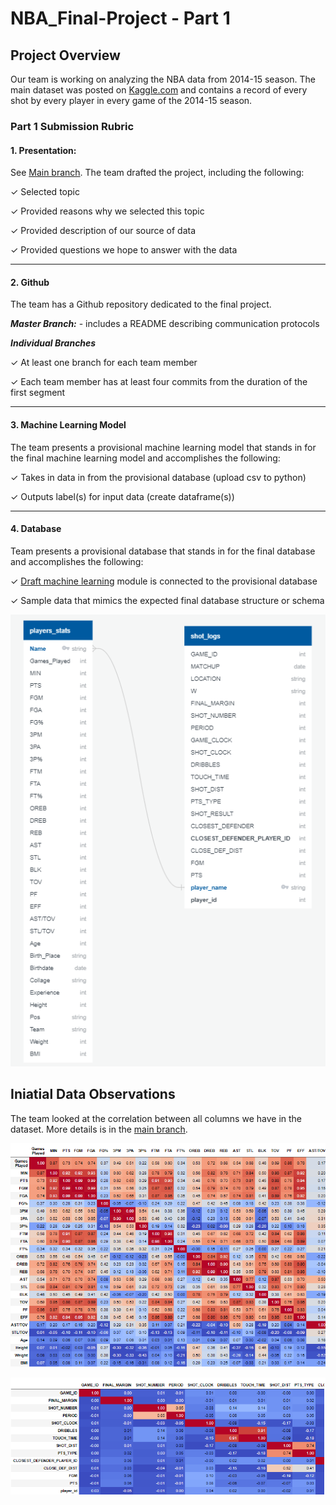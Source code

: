 # NBA_Final-Project - Part 1

## Project Overview

Our team is working on analyzing the NBA data from 2014-15 season. The main dataset was posted on [Kaggle.com](https://www.kaggle.com/dansbecker/nba-shot-logs) and contains a record of every shot by every player in every game of the 2014-15 season.

### Part 1 Submission Rubric

#### 1. Presentation: 
See [Main branch](https://github.com/Deving789/NBA_Final-Project/tree/main). The team drafted the project, including the following:

✓ Selected topic

✓ Provided reasons why we selected this topic 

✓ Provided description of our source of data 

✓ Provided questions we hope to answer with the data

--------

#### 2. Github

The team has a Github repository dedicated to the final project.

***Master Branch:***  - includes a README describing communication protocols

***Individual Branches***

✓ At least one branch for each team member

✓ Each team member has at least four commits from the duration of the first segment 

-----
#### 3. Machine Learning Model

The team presents a provisional machine learning model that stands in for the final machine learning model and accomplishes the following:

✓ Takes in data in from the provisional database (upload csv to python)

✓ Outputs label(s) for input data (create dataframe(s))

-------
#### 4. Database

Team presents a provisional database that stands in for the final database and accomplishes the following:

✓ [Draft machine learning](https://github.com/Deving789/NBA_Final-Project/blob/main/Resampling.ipynb) module is connected to the provisional database

✓ Sample data that mimics the expected final database structure or schema 

![](https://github.com/Deving789/NBA_Final-Project/blob/triangle_database_mockup/Images/ERD_snapshot.PNG)

## Iniatial Data Observations

The team looked at the correlation between all columns we have in the dataset. More details is in the [main branch](https://github.com/Deving789/NBA_Final-Project). 

![players_stats](https://github.com/Deving789/NBA_Final-Project/blob/triangle_database_mockup/Images/players_stats_correlation_matrix.PNG)

![shot_log](https://github.com/Deving789/NBA_Final-Project/blob/triangle_database_mockup/Images/shot_log_correlation_matrix.PNG)








